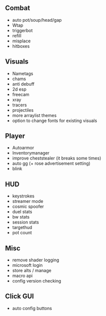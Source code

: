 ## Combat
- auto pot/soup/head/gap
- Wtap
- triggerbot
- refill
- misplace
- hitboxes

## Visuals
- Nametags
- chams
- anti debuff  
- 2d esp
- freecam
- xray
- tracers
- projectiles
- more arraylist themes
- option to change fonts for existing visuals

## Player
- Autoarmor
- Inventorymanager  
- improve cheststealer (it breaks some times)
- auto gg (+ rose advertisement setting)
- blink

## HUD
- keystrokes
- streamer mode
- cosmic spoofer
- duel stats
- bw stats
- session stats
- targethud
- pot count

## Misc
- remove shader logging
- microsoft login
- store alts / manage
- macro api
- config version checking

## Click GUI
- auto config buttons
